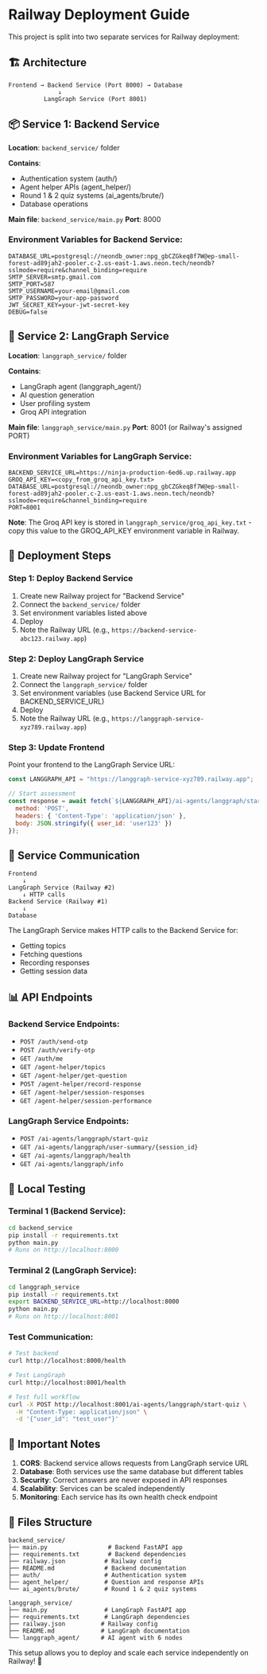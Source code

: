 # Railway Deployment Guide

This project is split into two separate services for Railway deployment:

## 🏗️ Architecture

```
Frontend → Backend Service (Port 8000) → Database
              ↓
          LangGraph Service (Port 8001)
```

## 📦 Service 1: Backend Service

**Location**: `backend_service/` folder

**Contains**:
- Authentication system (auth/)
- Agent helper APIs (agent_helper/) 
- Round 1 & 2 quiz systems (ai_agents/brute/)
- Database operations

**Main file**: `backend_service/main.py`
**Port**: 8000

### Environment Variables for Backend Service:
```
DATABASE_URL=postgresql://neondb_owner:npg_gbCZGkeq8f7W@ep-small-forest-ad89jah2-pooler.c-2.us-east-1.aws.neon.tech/neondb?sslmode=require&channel_binding=require
SMTP_SERVER=smtp.gmail.com
SMTP_PORT=587
SMTP_USERNAME=your-email@gmail.com
SMTP_PASSWORD=your-app-password
JWT_SECRET_KEY=your-jwt-secret-key
DEBUG=false
```

## 🤖 Service 2: LangGraph Service

**Location**: `langgraph_service/` folder

**Contains**:
- LangGraph agent (langgraph_agent/)
- AI question generation
- User profiling system
- Groq API integration

**Main file**: `langgraph_service/main.py`
**Port**: 8001 (or Railway's assigned PORT)

### Environment Variables for LangGraph Service:
```
BACKEND_SERVICE_URL=https://ninja-production-6ed6.up.railway.app
GROQ_API_KEY=<copy_from_groq_api_key.txt>
DATABASE_URL=postgresql://neondb_owner:npg_gbCZGkeq8f7W@ep-small-forest-ad89jah2-pooler.c-2.us-east-1.aws.neon.tech/neondb?sslmode=require&channel_binding=require
PORT=8001
```

**Note**: The Groq API key is stored in `langgraph_service/groq_api_key.txt` - copy this value to the GROQ_API_KEY environment variable in Railway.

## 🚀 Deployment Steps

### Step 1: Deploy Backend Service
1. Create new Railway project for "Backend Service"
2. Connect the `backend_service/` folder
3. Set environment variables listed above
4. Deploy
5. Note the Railway URL (e.g., `https://backend-service-abc123.railway.app`)

### Step 2: Deploy LangGraph Service
1. Create new Railway project for "LangGraph Service"
2. Connect the `langgraph_service/` folder
3. Set environment variables (use Backend Service URL for BACKEND_SERVICE_URL)
4. Deploy
5. Note the Railway URL (e.g., `https://langgraph-service-xyz789.railway.app`)

### Step 3: Update Frontend
Point your frontend to the LangGraph Service URL:
```javascript
const LANGGRAPH_API = "https://langgraph-service-xyz789.railway.app";

// Start assessment
const response = await fetch(`${LANGGRAPH_API}/ai-agents/langgraph/start-quiz`, {
  method: 'POST',
  headers: { 'Content-Type': 'application/json' },
  body: JSON.stringify({ user_id: 'user123' })
});
```

## 🔄 Service Communication

```
Frontend
    ↓
LangGraph Service (Railway #2)
    ↓ HTTP calls
Backend Service (Railway #1)
    ↓
Database
```

The LangGraph Service makes HTTP calls to the Backend Service for:
- Getting topics
- Fetching questions
- Recording responses
- Getting session data

## 📊 API Endpoints

### Backend Service Endpoints:
- `POST /auth/send-otp`
- `POST /auth/verify-otp`
- `GET /auth/me`
- `GET /agent-helper/topics`
- `GET /agent-helper/get-question`
- `POST /agent-helper/record-response`
- `GET /agent-helper/session-responses`
- `GET /agent-helper/session-performance`

### LangGraph Service Endpoints:
- `POST /ai-agents/langgraph/start-quiz`
- `GET /ai-agents/langgraph/user-summary/{session_id}`
- `GET /ai-agents/langgraph/health`
- `GET /ai-agents/langgraph/info`

## 🔧 Local Testing

### Terminal 1 (Backend Service):
```bash
cd backend_service
pip install -r requirements.txt
python main.py
# Runs on http://localhost:8000
```

### Terminal 2 (LangGraph Service):
```bash
cd langgraph_service
pip install -r requirements.txt
export BACKEND_SERVICE_URL=http://localhost:8000
python main.py
# Runs on http://localhost:8001
```

### Test Communication:
```bash
# Test backend
curl http://localhost:8000/health

# Test LangGraph
curl http://localhost:8001/health

# Test full workflow
curl -X POST http://localhost:8001/ai-agents/langgraph/start-quiz \
  -H "Content-Type: application/json" \
  -d '{"user_id": "test_user"}'
```

## 🚨 Important Notes

1. **CORS**: Backend service allows requests from LangGraph service URL
2. **Database**: Both services use the same database but different tables
3. **Security**: Correct answers are never exposed in API responses
4. **Scalability**: Services can be scaled independently
5. **Monitoring**: Each service has its own health check endpoint

## 📝 Files Structure

```
backend_service/
├── main.py                 # Backend FastAPI app
├── requirements.txt        # Backend dependencies
├── railway.json           # Railway config
├── README.md              # Backend documentation
├── auth/                  # Authentication system
├── agent_helper/          # Question and response APIs
└── ai_agents/brute/       # Round 1 & 2 quiz systems

langgraph_service/
├── main.py                # LangGraph FastAPI app
├── requirements.txt       # LangGraph dependencies  
├── railway.json          # Railway config
├── README.md             # LangGraph documentation
└── langgraph_agent/      # AI agent with 6 nodes
```

This setup allows you to deploy and scale each service independently on Railway! 🎯
